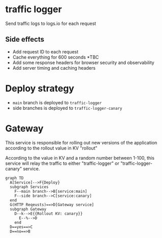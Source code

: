 # traffic logger

Send traffic logs to logs.io for each request

## Side effects

- Add request ID to each request
- Cache everything for 600 seconds \*TBC
- Add some response headers for browser security and observability
- Add server timing and caching headers

# Deploy strategy

- `main` branch is deployed to `traffic-logger`
- side branches is deployed to `traffic-logger-canary`

# Gateway

This service is responsible for rolling out new versions of the application according to the rollout value in KV "rollout"

According to the value in KV and a random number between 1-100, this service will relay the traffic to either "traffic-logger" or "traffic-logger-canary" service.

```mermaid
graph TD
  A[Service]-->F{Deploy}
  subgraph Services
    F--main branch-->B[service:main]
    F--side branch-->C[service:canary]
  end
  G(HTTP Reqeusts)==>D[Gateway service]
  subgraph Gateway
    D--k-->E{{Rollout KV: canary}}
	  E--%-->D
	end
  D==yes==>C
  D==no==>B
```
